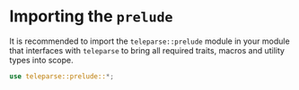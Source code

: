 # Importing the `prelude`

It is recommended to import the `teleparse::prelude` module in
your module that interfaces with `teleparse` to bring all required traits, macros
and utility types into scope.

```rust
use teleparse::prelude::*;
```
